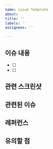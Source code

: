 ```yaml
---
name: issue template
about: 
title: ''
labels: ''
assignees: ''

---
```


## 이슈 내용
- [ ] 
- [ ]

## 관련 스크린샷 

## 관련된 이슈

##  레퍼런스

## 유의할 점
